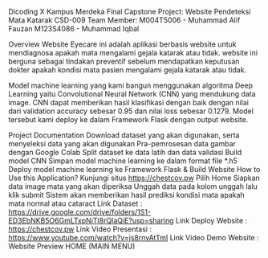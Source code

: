 Dicoding X Kampus Merdeka Final Capstone Project: Website Pendeteksi Mata Katarak
CSD-009 Team Member:
M004T5006 - Muhammad Alif Fauzan
M123S4086 - Muhammad Iqbal

Overview
Website Eyecare ini adalah aplikasi berbasis website untuk mendiagnosa apakah mata mengalami gejala katarak atau tidak. website ini berguna sebagai tindakan preventif sebelum mendapatkan keputusan dokter apakah kondisi mata pasien mengalami gejala katarak atau tidak.

Model machine learning yang kami bangun menggunakan algoritma Deep Learning yaitu Convolutional Neural Network (CNN) yang mendukung data image. CNN dapat memberikan hasil klasifikasi dengan baik dengan nilai dari validation accuracy sebesar 0.95 dan nilai loss sebesar 0.1279. Model tersebut kami deploy ke dalam Framework Flask dengan output website.

Project Documentation
Download dataset yang akan digunakan, serta menyeleksi data yang akan digunakan
Pra-pemrosesan data gambar dengan Google Colab
Split dataset ke data latih dan data validasi
Build model CNN
Simpan model machine learning ke dalam format file *.h5
Deploy model machine learning ke Framework Flask & Build Website
How to Use this Application?
Kunjungi situs https://chestcov.pw
Pilih Home
Siapkan data image mata yang akan diperiksa
Unggah data pada kolom unggah lalu klik submit
Sistem akan memberikan hasil prediksi kondisi mata apakah mata normal atau cataract
Link
Dataset :
https://drive.google.com/drive/folders/1S1-ED3EbNKB5O6GmLTxpNiTl8rQIaQiE?usp=sharing
Link Deploy Website : https://chestcov.pw
Link Video Presentasi : https://www.youtube.com/watch?v=js8rnvAtTmI
Link Video Demo Website :
Website Preview
HOME (MAIN MENU)
